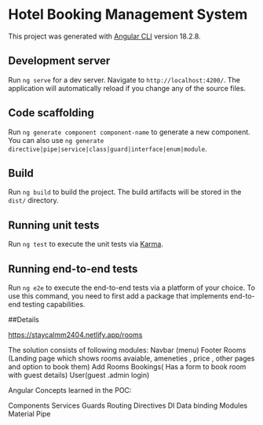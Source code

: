 # Hotel Booking Management System

This project was generated with [Angular CLI](https://github.com/angular/angular-cli) version 18.2.8.

## Development server

Run `ng serve` for a dev server. Navigate to `http://localhost:4200/`. The application will automatically reload if you change any of the source files.

## Code scaffolding

Run `ng generate component component-name` to generate a new component. You can also use `ng generate directive|pipe|service|class|guard|interface|enum|module`.

## Build

Run `ng build` to build the project. The build artifacts will be stored in the `dist/` directory.

## Running unit tests

Run `ng test` to execute the unit tests via [Karma](https://karma-runner.github.io).

## Running end-to-end tests

Run `ng e2e` to execute the end-to-end tests via a platform of your choice. To use this command, you need to first add a package that implements end-to-end testing capabilities.

##Details


https://staycalmm2404.netlify.app/rooms

The solution consists of following modules:
Navbar (menu)
Footer
Rooms (Landing page which shows rooms avaiable, ameneties , price , other pages and option to book them)
Add Rooms 
Bookings( Has a form to book room with guest details)
User(guest .admin login)

Angular Concepts learned in the POC:

Components
Services
Guards
Routing
Directives
DI
Data binding
Modules
Material
Pipe

